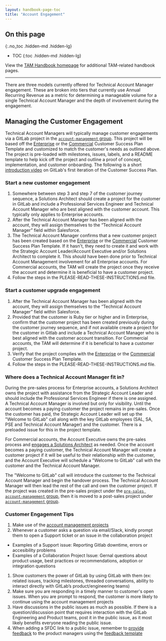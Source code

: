 ```yaml
---
layout: handbook-page-toc
title: "Account Engagement"
---
```


## On this page
{:.no_toc .hidden-md .hidden-lg}

- TOC
{:toc .hidden-md .hidden-lg}

View the [TAM Handbook homepage](/handbook/customer-success/tam/) for additional TAM-related handbook pages.

---

There are three models currently offered for Technical Account Manager engagement. These are broken into tiers that currently use Annual Recurring Revenue as a metric for determining a manageable volume for a single Technical Account Manager and the depth of involvement during the engagement.

## Managing the Customer Engagement

Technical Account Managers will typically manage customer engagements via a GitLab project in the [`account-management` group](https://gitlab.com/gitlab-com/account-management/). This project will be based off the [Enterprise](https://gitlab.com/gitlab-com/account-management/customer-collaboration-project-template) or the [Commercial](https://gitlab.com/gitlab-com/account-management/commercial/templates/new-customer-project/) Customer Success Plan Template and customized to match the customer's needs as outlined above. The project is pre-loaded with milestones, issues, labels, and a README template to help kick off the project and outline a proof of concept, implementation, and customer onboarding. The following is a short [introduction video](https://youtu.be/b8D67EJjL9w) on GitLab's first iteration of the Customer Success Plan.

### Start a new customer engagement

1. Somewhere between step 3 and step 7 of the customer journey sequence, a Solutions Architect should create a project for the customer in GitLab and include a Professional Services Engineer and Technical Account Manager who are best aligned with the customer account. This typically only applies to Enterprise accounts.
2. After the Technical Account Manager has been aligned with the account, they will assign themselves to the “Technical Account Manager” field within Salesforce.
3. The Technical Account Manager confirms that a new customer project has been created based on the [Enterprise](https://gitlab.com/gitlab-com/account-management/customer-collaboration-project-template) or the [Commercial](https://gitlab.com/gitlab-com/account-management/commercial/templates/new-customer-project/) Customer Success Plan Template. If it hasn't, they need to create it and work with the Strategic Account Leader/Account Executive and/or Solutions Architect to complete it. This _should_ have been done prior to Technical Account Management involvement for all Enterprise accounts. For Commercial accounts, the TAM will create the project once they receive the account and determine it is beneficial to have a customer project.
4. Follow the steps in the PLEASE-READ-THESE-INSTRUCTIONS.md file.

### Start a customer upgrade engagement

1. After the Technical Account Manager has been aligned with the account, they will assign themselves to the “Technical Account Manager” field within Salesforce.
1. Provided that the customer is Ruby tier or higher and in Enterprise, confirm that the customer project has been created previously during the customer journey sequence, and if not available create a project for the customer in Gitlab and include a Technical Account Manager who is best aligned with the customer account transition. For Commercial accounts, the TAM will determine if it is beneficial to have a customer project.
1. Verify that the project complies with the [Enterprise](https://gitlab.com/gitlab-com/account-management/customer-collaboration-project-template) or the [Commercial](https://gitlab.com/gitlab-com/account-management/commercial/templates/new-customer-project/) Customer Success Plan Template.
1. Follow the steps in the PLEASE-READ-THESE-INSTRUCTIONS.md file.

### Where does a Technical Account Manager fit in?

During the pre-sales process for Enterprise accounts, a Solutions Architect owns the project with assistance from the Strategic Account Leader and should include the Professional Services Engineer if there is one assigned. A Technical Account Manager is involved but only for visibility. Until the account becomes a paying customer the project remains in pre-sales. Once the customer has paid, the Strategic Account Leader will set up the "Welcome to GitLab" call along with the key GitLab employees (SAL, SA, PSE and Technical Account Manager) and the customer. There is a preloaded issue for this in the project template.

For Commercial accounts, the Account Executive owns the pre-sales process and [engages a Solutions Architect](/handbook/customer-success/solutions-architects/#commercial-engagement-model) as needed. Once the account becomes a paying customer, the Technical Account Manager will create a customer project if it will be useful to their relationship with the customer, and the Account Executive will schedule a "Welcome to GitLab" call with the customer and the Technical Account Manager.

The "Welcome to GitLab" call will introduce the customer to the Technical Account Manager and begin the handover process. The Technical Account Manager will then lead the rest of the call and own the customer project. If the project was created in the pre-sales project under the [`pre-sales account-management` group](https://gitlab.com/gitlab-com/account-management/pre-sales), then it is moved to a post-sales project under [`account-management` group](https://gitlab.com/gitlab-com/account-management).

### Customer Engagement Tips
1. Make use of the [account management projects](https://gitlab.com/gitlab-com/account-management) 
1. Whenever a customer asks a question via email/Slack, kindly prompt them to open a Support ticket or an issue in the collaboration project
  * Examples of a Support issue: Reporting Gitlab downtime, errors or accesibility problems 
  * Examples of a Collaboration Project Issue: Gernal questions about product usage, best practices or recommendations, adoption or integration questions 
1. Show customers the power of GitLab by using GitLab with them (ex: related issues, tracking milestones, threaded conversations, ability to interact directly with GitLab’s product/engineering teams)
1. Make sure you are responding in a timely manner to customer's open issues. When you are prompt to respond, the customer is more likely to continue using the account management projects
1. Have discussions in the public issues as much as possible. If there is a question/discussion point that requires interaction with the GitLab Engineering and Product teams, post it in the public issue, as it most likely benefits everyone reading the public issue.
1. When adding a SFDC link to a public issue, remember to [provide feedback](https://about.gitlab.com/handbook/product/how-to-engage/#a-customer-expressed-interest-in-a-feature) to the product managers using the [feedback template](https://about.gitlab.com/handbook/product/how-to-engage/#feedback-template)
